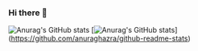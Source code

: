 ### Hi there 👋

<!--
**kenando/kenando** is a ✨ _special_ ✨ repository because its `README.md` (this file) appears on your GitHub profile.

Here are some ideas to get you started:

- 🔭 I’m currently working on ...
- 🌱 I’m currently learning ...
- 👯 I’m looking to collaborate on ...
- 🤔 I’m looking for help with ...
- 💬 Ask me about ...
- 📫 How to reach me: ...
- 😄 Pronouns: ...
- ⚡ Fun fact: ...
-->
![Anurag's GitHub stats](https://github-readme-stats.vercel.app/api?username=kenando&count_private=true)
[![Anurag's GitHub stats](https://github-readme-stats.vercel.app/api?username={kenando})]
(https://github.com/anuraghazra/github-readme-stats)
